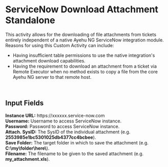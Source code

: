 <h1>ServiceNow Download Attachment Standalone</h1>

This activity allows for the downloading of file attachments from tickets entirely independent of a native Ayehu NG ServiceNow integration module.  Reasons for using this Custom Activity can include:
<br>
<ul>
  <li>Having insufficient table permissions to use the native integration's attachment download capabilities.</li>
  <li>Having the requirement to download an attachment from a ticket via Remote Executor when no method exists to copy a file from the core Ayehu NG server to that remote host.</li>
</ul>
<br>
<h2>Input Fields</h2>
<b>Instance URL:</b> https://xxxxxx.service-now.com
<br>
<b>Username:</b> Username to access ServiceNow instance.
<br>
<b>Password:</b> Password to access ServiceNow instance.
<br>
<b>Attach. SysID:</b> The SysID of the individual attachment (e.g. <b>2553985e1bc5301025db4377cc4bcbee</b>).
<br>
<b>Save Folder:</b> The target folder in which to save the attachment (e.g. <b>C:\my\folder\here\</b>).
<br>
<b>Filename:</b> The filename to be given to the saved attachment (e.g. <b>my_attachment.xls</b>).
